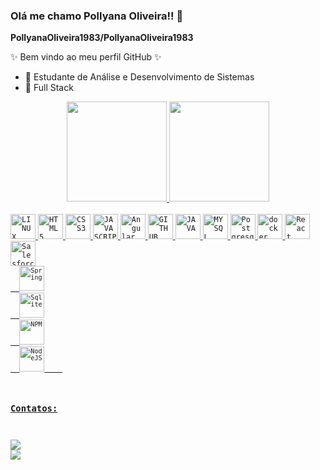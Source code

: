 ### Olá me chamo Pollyana Oliveira!! 👋

**PollyanaOliveira1983/PollyanaOliveira1983** 

✨ Bem vindo ao meu perfil GitHub ✨ 

- 🌱 Estudante de Análise e Desenvolvimento de Sistemas 
- 🌱 Full Stack


<div align="center">
  <a href="https://github.com/PollyanaOliveira1983">
  <img height="160em" src="https://github-readme-stats.vercel.app/api?username=PollyanaOliveira1983&show_icons=true&theme=dracula&include_all_commits=true&count_private=true"/>
  <img height="160em" margin="0" src="https://github-readme-stats.vercel.app/api/top-langs/?username=PollyanaOliveira1983&layout=compact&langs_count=7&theme=dracula"/>
</div>
  <div style="display: inline_block"><br>
  <code><img width="40px"src="https://cdn.jsdelivr.net/gh/devicons/devicon/icons/linux/linux-original.svg" title = "LINUX"/></code>
  <code><img width="40px" src="https://cdn.jsdelivr.net/gh/devicons/devicon/icons/html5/html5-original-wordmark.svg" title = "HTML5"/></code>
  <code><img width="40px" src="https://cdn.jsdelivr.net/gh/devicons/devicon/icons/css3/css3-original-wordmark.svg" title = "CSS3"/></code>
  <code><img width="40px" src="https://cdn.jsdelivr.net/gh/devicons/devicon/icons/javascript/javascript-original.svg" title = "JAVASCRIPT"/></code>
  <code><img width="40px" src="https://cdn.jsdelivr.net/gh/devicons/devicon/icons/angularjs/angularjs-original.svg" title = "Angular"/></code>   
  <code><img width="40px" src="https://cdn.jsdelivr.net/gh/devicons/devicon/icons/github/github-original.svg" title = "GITHUB"/></code>
  <code><img width="40px" src="https://cdn.jsdelivr.net/gh/devicons/devicon/icons/java/java-original.svg" title = "JAVA"/></code>
  <code><img width="40px" src="https://cdn.jsdelivr.net/gh/devicons/devicon/icons/mysql/mysql-original.svg" title = "MYSQL"/></code>
  <code><img width="40px" src="https://cdn.jsdelivr.net/gh/devicons/devicon/icons/postgresql/postgresql-original.svg" title = "Postgresql"/></code>  
  <code><img width="40px" src="https://cdn.jsdelivr.net/gh/devicons/devicon/icons/docker/docker-original.svg" title = "docker"/></code>
  <code><img width="40px" src="https://cdn.jsdelivr.net/gh/devicons/devicon/icons/react/react-original.svg" title = "React"/></code> 
  <code><img width="40px" src="https://cdn.jsdelivr.net/gh/devicons/devicon/icons/salesforce/salesforce-original.svg" title ="Salesforce"/>
  <code><img width="40px" src="https://cdn.jsdelivr.net/gh/devicons/devicon/icons/spring/spring-original.svg" title="Spring"/></code>
  <code><img width="40px" src="https://cdn.jsdelivr.net/gh/devicons/devicon/icons/sqlite/sqlite-original.svg" title="Sqlite"/></code>
  <code><img width="40px" src="https://cdn.jsdelivr.net/gh/devicons/devicon/icons/npm/npm-original-wordmark.svg" title="NPM"/></code>
  <code><img width="40px" src="https://cdn.jsdelivr.net/gh/devicons/devicon/icons/nodejs/nodejs-original.svg" title="NodeJS"/></code>    
</div>

### Contatos:

<div>
<a href = "mailto:pollyana.oliveira@gmail.com"><img src="https://img.shields.io/badge/Gmail-D14836?style=for-the-badge&logo=gmail&logoColor=white" target="_blank"></a>
<a href="https://www.linkedin.com/in/pollyanaoliveira/" target="_blank"><img src="https://img.shields.io/badge/-LinkedIn-%230077B5?style=for-the-badge&logo=linkedin&logoColor=white" target="_blank"></a>   
</div>

